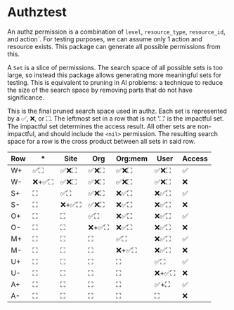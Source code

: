 # Authztest

An authz permission is a combination of `level`, `resource_type`, `resource_id`, and action`. For testing purposes, we can assume only 1 action and resource exists. This package can generate all possible permissions from this.

A `Set` is a slice of permissions. The search space of all possible sets is too large, so instead this package allows generating more meaningful sets for testing. This is equivalent to pruning in AI problems: a technique to reduce the size of the search space by removing parts that do not have significance.

This is the final pruned search space used in authz. Each set is represented by a ✅, ❌, or ⛶. The leftmost set in a row that is not '⛶' is the impactful set. The impactful set determines the access result. All other sets are non-impactful, and should include the `<nil>` permission. The resulting search space for a row is the cross product between all sets in said row. 

| Row | *    | Site | Org  | Org:mem | User | Access |
|-----|------|------|------|---------|------|--------|
| W+  | ✅⛶   | ✅❌⛶  | ✅❌⛶  | ✅❌⛶     | ✅❌⛶  | ✅      |
| W-  | ❌+✅⛶ | ✅❌⛶  | ✅❌⛶  | ✅❌⛶     | ✅❌⛶  | ❌      |
| S+  | ⛶    | ✅⛶   | ✅❌⛶  | ❌✅⛶     | ❌✅⛶  | ✅      |
| S-  | ⛶    | ❌+✅⛶ | ✅❌⛶  | ❌✅⛶     | ❌✅⛶  | ❌      |
| O+  | ⛶    | ⛶    | ✅⛶   | ❌✅⛶     | ❌✅⛶  | ✅      |
| O-  | ⛶    | ⛶    | ❌+✅⛶ | ❌✅⛶     | ❌✅⛶  | ❌      |
| M+  | ⛶    | ⛶    | ⛶    | ✅⛶      | ❌✅⛶  | ✅      |
| M-  | ⛶    | ⛶    | ⛶    | ❌+✅⛶    | ❌✅⛶  | ❌      |
| U+  | ⛶    | ⛶    | ⛶    | ⛶       | ✅⛶   | ✅      |
| U-  | ⛶    | ⛶    | ⛶    | ⛶       | ❌+✅⛶ | ❌      |
| A+  | ⛶    | ⛶    | ⛶    | ⛶       | ✅+⛶  | ✅      |
| A-  | ⛶    | ⛶    | ⛶    | ⛶       | ⛶    | ❌      |


